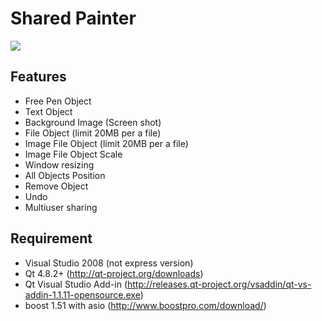 # Shared Painter

<img src="https://raw.github.com/gunoodaddy/SharedPainter/master/SharedPainterIntro.png"/>

## Features

* Free Pen Object
* Text Object
* Background Image (Screen shot)
* File Object (limit 20MB per a file)
* Image File Object (limit 20MB per a file)
* Image File Object Scale
* Window resizing 
* All Objects Position
* Remove Object
* Undo
* Multiuser sharing

## Requirement

* Visual Studio 2008 (not express version)
* Qt 4.8.2+ (http://qt-project.org/downloads)
* Qt Visual Studio Add-in (http://releases.qt-project.org/vsaddin/qt-vs-addin-1.1.11-opensource.exe)
* boost 1.51 with asio (http://www.boostpro.com/download/)

